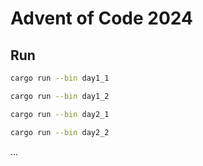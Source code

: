 # Advent of Code 2024

## Run

````sh
cargo run --bin day1_1
````
````sh
cargo run --bin day1_2
````
````sh
cargo run --bin day2_1
````
````sh
cargo run --bin day2_2
````
...

